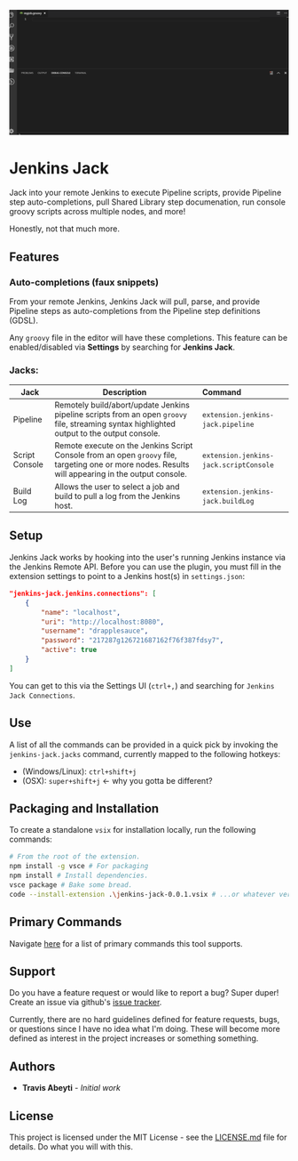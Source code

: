 
![logo](images/neat.gif)

# Jenkins Jack

Jack into your remote Jenkins to execute Pipeline scripts, provide Pipeline step auto-completions, pull Shared Library step documenation, run console groovy scripts across multiple nodes, and more!

Honestly, not that much more.

## Features

### Auto-completions (faux snippets)

From your remote Jenkins, Jenkins Jack will pull, parse, and provide Pipeline steps as auto-completions from the Pipeline step definitions (GDSL).

Any `groovy` file in the editor will have these completions. This feature can be enabled/disabled via __Settings__ by searching for __Jenkins Jack__.

### Jacks:
|Jack|Description|Command|
|---|---|:---|
|Pipeline|Remotely build/abort/update Jenkins pipeline scripts from an open `groovy` file, streaming syntax highlighted output to the output console.|`extension.jenkins-jack.pipeline`|
|Script Console|Remote execute on the Jenkins Script Console from an open `groovy` file, targeting one or more nodes. Results will appearing in the output console.|`extension.jenkins-jack.scriptConsole`|
|Build Log|Allows the user to select a job and build to pull a log from the Jenkins host.|`extension.jenkins-jack.buildLog`|

## Setup
Jenkins Jack works by hooking into the user's running Jenkins instance via the Jenkins Remote API. Before you can use the plugin, you must fill in the extension settings to point to a Jenkins host(s) in `settings.json`:

```json
"jenkins-jack.jenkins.connections": [
    {
        "name": "localhost",
        "uri": "http://localhost:8080",
        "username": "drapplesauce",
        "password": "217287g126721687162f76f387fdsy7",
        "active": true
    }
]
```

You can get to this via the Settings UI (`ctrl+,`) and searching for `Jenkins Jack Connections`.

## Use

A list of all the commands can be provided in a quick pick by invoking the `jenkins-jack.jacks` command, currently mapped to the following hotkeys:
- (Windows/Linux): `ctrl+shift+j`
- (OSX): `super+shift+j` <- why you gotta be different?

## Packaging and Installation
To create a standalone `vsix` for installation locally, run the following commands:
```bash
# From the root of the extension.
npm install -g vsce # For packaging
npm install # Install dependencies.
vsce package # Bake some bread.
code --install-extension .\jenkins-jack-0.0.1.vsix # ...or whatever version was built
```

## Primary Commands

Navigate [here](./commands.md) for a list of primary commands this tool supports.

## Support
Do you have a feature request or would like to report a bug? Super duper! Create an issue via github's [issue tracker](https://github.com/tabeyti/jenkins-jack/issues).

Currently, there are no hard guidelines defined for feature requests, bugs, or questions since I have no idea what I'm doing. These will become more defined as interest in the project increases or something something.

## Authors

* **Travis Abeyti** - *Initial work*

## License

This project is licensed under the MIT License - see the [LICENSE.md](LICENSE.md) file for details. Do what you will with this.